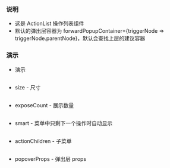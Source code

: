 ### 说明

-   这是 ActionList 操作列表组件
-   默认的弹出层容器为 forwardPopupContainer={triggerNode => triggerNode.parentNode}，默认会查找上层的建议容器

### 演示

-   演示

```js {"codepath": "actionList.jsx"}
```

-   size - 尺寸

```js {"codepath": "actionList-size.jsx"}
```

-   exposeCount - 展示数量

```js {"codepath": "actionList-exposeCount.jsx"}
```

-   smart - 菜单中只剩下一个操作时自动显示

```js {"codepath": "actionList-smart.jsx"}
```

-   actionChildren - 子菜单

```js {"codepath": "actionList-actionChildren.jsx"}
```

-   popoverProps - 弹出层 props

```js {"codepath": "actionList-popoverProps.jsx"}
```
